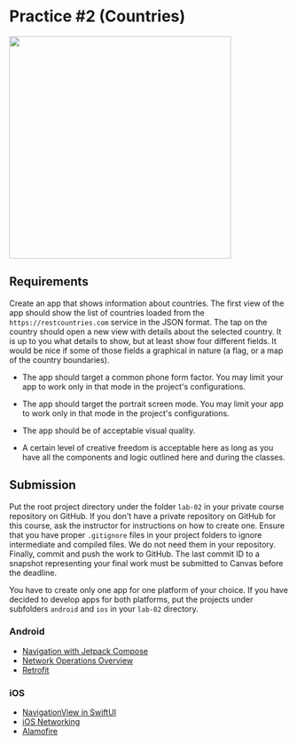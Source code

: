 Practice #2 (Countries)
=======================

<img src="https://i.imgur.com/WUZV9J1.png" width="400">

## Requirements

Create an app that shows information about countries. The first view of the app should show the list of countries loaded
from the `https://restcountries.com` service in the JSON format. The tap on the country should open a new view with details about the selected country. It is up to you what details to show, but at least show four different fields. It would be nice if some of those fields a graphical in nature (a flag, or a map of the country boundaries).

* The app should target a common phone form factor. You may limit your app to work only in that mode in the project's configurations.

* The app should target the portrait screen mode. You may limit your app to work only in that mode in the project's configurations.

* The app should be of acceptable visual quality.

* A certain level of creative freedom is acceptable here as long as you have all the components and logic outlined here and during the classes.

## Submission

Put the root project directory under the folder `lab-02` in your private course repository on GitHub. If you don't have a private repository on GitHub for this course, ask the instructor for instructions on how to create one. Ensure that you have proper `.gitignore` files in your project folders to ignore intermediate and compiled files. We do not need them in your repository. Finally, commit and push the work to GitHub. The last commit ID to a snapshot representing your final work must be submitted to Canvas before the deadline.

You have to create only one app for one platform of your choice. If you have decided to develop apps for both platforms, put the projects under subfolders `android` and `ios` in your `lab-02` directory.

### Android

* [Navigation with Jetpack Compose](https://developer.android.com/jetpack/compose/navigation)
* [Network Operations Overview](https://developer.android.com/training/basics/network-ops)
* [Retrofit](https://square.github.io/retrofit/)

### iOS

* [NavigationView in SwiftUI](https://developer.apple.com/documentation/swiftui/navigationview)
* [iOS Networking](https://developer.apple.com/documentation/network)
* [Alamofire](https://github.com/Alamofire/Alamofire)
